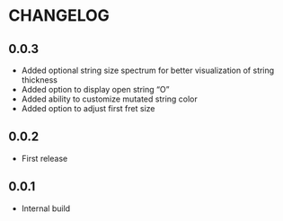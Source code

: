 # CHANGELOG

## 0.0.3

* Added optional string size spectrum for better visualization of string thickness
* Added option to display open string “O”
* Added ability to customize mutated string color
* Added option to adjust first fret size

## 0.0.2

* First release

## 0.0.1

* Internal build
